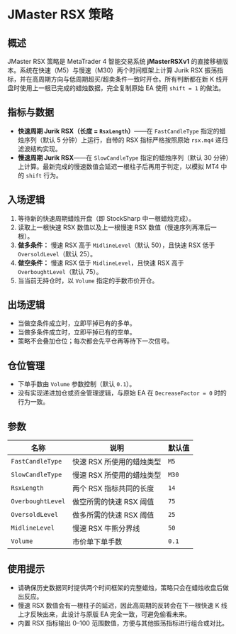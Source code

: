 # JMaster RSX 策略

## 概述
JMaster RSX 策略是 MetaTrader 4 智能交易系统 **jMasterRSXv1** 的直接移植版本。系统在快速（M5）与慢速（M30）两个时间框架上计算 Jurik RSX 振荡指标，并在高周期方向与低周期超买/超卖条件一致时开仓。所有判断都在新 K 线开盘时使用上一根已完成的蜡烛数据，完全复制原始 EA 使用 `shift = 1` 的做法。

## 指标与数据
- **快速周期 Jurik RSX（长度 = `RsxLength`）**——在 `FastCandleType` 指定的蜡烛序列（默认 5 分钟）上运行，自带的 RSX 指标严格按照原始 `rsx.mq4` 递归滤波结构实现。
- **慢速周期 Jurik RSX**——在 `SlowCandleType` 指定的蜡烛序列（默认 30 分钟）上计算。最新完成的慢速数值会延迟一根柱子后再用于判定，以模拟 MT4 中的 `shift` 行为。

## 入场逻辑
1. 等待新的快速周期蜡烛开盘（即 StockSharp 中一根蜡烛完成）。
2. 读取上一根快速 RSX 数值以及上一根慢速 RSX 数值（慢速序列再滞后一根）。
3. **做多条件：** 慢速 RSX 高于 `MidlineLevel`（默认 50），且快速 RSX 低于 `OversoldLevel`（默认 25）。
4. **做空条件：** 慢速 RSX 低于 `MidlineLevel`，且快速 RSX 高于 `OverboughtLevel`（默认 75）。
5. 当当前无持仓时，以 `Volume` 指定的手数市价开仓。

## 出场逻辑
- 当做空条件成立时，立即平掉已有的多单。
- 当做多条件成立时，立即平掉已有的空单。
- 策略不会叠加仓位；每次都会先平仓再等待下一次信号。

## 仓位管理
- 下单手数由 `Volume` 参数控制（默认 `0.1`）。
- 没有实现递进加仓或资金管理逻辑，与原始 EA 在 `DecreaseFactor = 0` 时的行为一致。

## 参数
| 名称 | 说明 | 默认值 |
| ---- | ---- | ------ |
| `FastCandleType` | 快速 RSX 所使用的蜡烛类型 | `M5` |
| `SlowCandleType` | 慢速 RSX 所使用的蜡烛类型 | `M30` |
| `RsxLength` | 两个 RSX 指标共同的长度 | `14` |
| `OverboughtLevel` | 做空所需的快速 RSX 阈值 | `75` |
| `OversoldLevel` | 做多所需的快速 RSX 阈值 | `25` |
| `MidlineLevel` | 慢速 RSX 牛熊分界线 | `50` |
| `Volume` | 市价单下单手数 | `0.1` |

## 使用提示
- 请确保历史数据同时提供两个时间框架的完整蜡烛，策略只会在蜡烛收盘后做出反应。
- 慢速 RSX 数值会有一根柱子的延迟，因此高周期的反转会在下一根快速 K 线上才反映出来，此设计与原版 EA 完全一致，可避免偷看未来。
- 内置 RSX 指标输出 0–100 范围数值，方便与其他振荡指标进行组合或对比。
